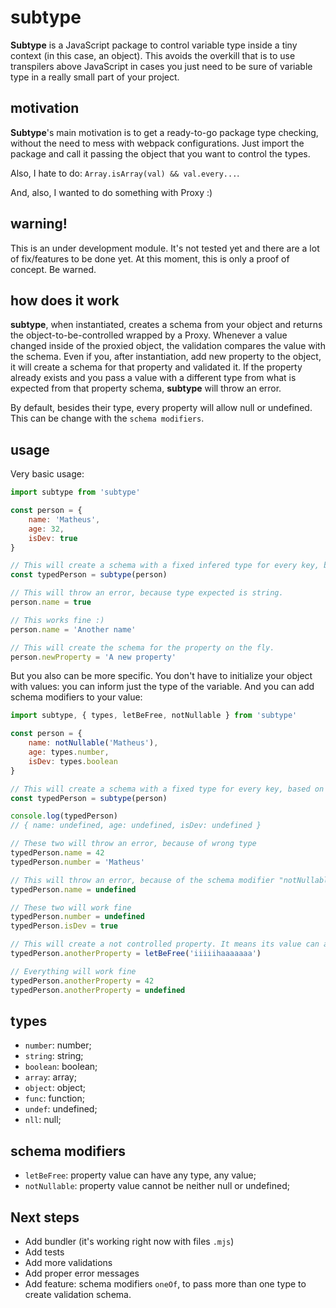 # subtype

**Subtype** is a JavaScript package to control variable type inside a tiny context (in this case, an object). 
This avoids the overkill that is to use transpilers above JavaScript in cases you just need to be sure of variable type 
in a really small part of your project.

## motivation
**Subtype**'s main motivation is to get a ready-to-go package type checking, without the need to mess with webpack
configurations. Just import the package and call it passing the object that you want to control the types.

Also, I hate to do: `Array.isArray(val) && val.every...`.

And, also, I wanted to do something with Proxy :)

## warning!
This is an under development module. It's not tested yet and there are a lot of fix/features to be done yet. At this moment, this is only a proof of concept. Be warned.

## how does it work
**subtype**, when instantiated, creates a schema from your object and returns the object-to-be-controlled wrapped by a 
Proxy. Whenever a value changed inside of the proxied object, the validation compares the value with the schema. 
Even if you, after instantiation, add new property to the object, it will create a schema for that property and validated it.
If the property already exists and you pass a value with a different type from what is expected from that property schema, **subtype** will throw an error.

By default, besides their type, every property will allow null or undefined. This can be change with the `schema modifiers`.

## usage

Very basic usage:
```javascript
import subtype from 'subtype'

const person = {
    name: 'Matheus',
    age: 32,
    isDev: true
}

// This will create a schema with a fixed infered type for every key, based on initial value.
const typedPerson = subtype(person)

// This will throw an error, because type expected is string.
person.name = true

// This works fine :)
person.name = 'Another name'

// This will create the schema for the property on the fly.
person.newProperty = 'A new property'
```

But you also can be more specific. You don't have to initialize your object with values: you can inform just the type of the variable. And you can add schema modifiers to your value:

```javascript
import subtype, { types, letBeFree, notNullable } from 'subtype'

const person = {
    name: notNullable('Matheus'),
    age: types.number,
    isDev: types.boolean
}

// This will create a schema with a fixed type for every key, based on informed type.
const typedPerson = subtype(person)

console.log(typedPerson)
// { name: undefined, age: undefined, isDev: undefined }

// These two will throw an error, because of wrong type
typedPerson.name = 42
typedPerson.number = 'Matheus'

// This will throw an error, because of the schema modifier "notNullable"
typedPerson.name = undefined

// These two will work fine
typedPerson.number = undefined
typedPerson.isDev = true

// This will create a not controlled property. It means its value can any type, any time.
typedPerson.anotherProperty = letBeFree('iiiiihaaaaaaa')

// Everything will work fine
typedPerson.anotherProperty = 42
typedPerson.anotherProperty = undefined
```

## types
- `number`: number; 
- `string`: string;
- `boolean`: boolean;
- `array`: array;
- `object`: object;
- `func`: function;
- `undef`: undefined;
- `nll`: null;

## schema modifiers
- `letBeFree`: property value can have any type, any value;
- `notNullable`: property value cannot be neither null or undefined;

## Next steps
- Add bundler (it's working right now with files `.mjs`)
- Add tests
- Add more validations
- Add proper error messages
- Add feature: schema modifiers `oneOf`, to pass more than one type to create validation schema.
